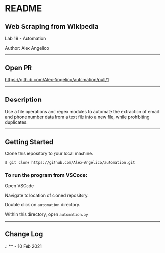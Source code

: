 # README

## Web Scraping from Wikipedia

Lab 19 - Automation

Author: Alex Angelico

----

## Open PR

https://github.com/Alex-Angelico/automation/pull/1

----

## Description

Use a file operations and regex modules to automate the extraction of email and phone number data from a text file into a new file, while prohibiting duplicates.

----

## Getting Started

Clone this repository to your local machine.

```
$ git clone https://github.com/Alex-Angelico/automation.git
```

### To run the program from VSCode:

Open VSCode

Navigate to location of cloned repository.

Double click on ```automation``` directory.

Within this directory, open ```automation.py```

----

## Change Log

.: ** - 10 Feb 2021
